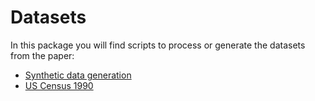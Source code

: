 # Datasets
In this package you will find scripts to process or generate the datasets from the paper:

- [Synthetic data generation](synthetic/)
- [US Census 1990](uscensus/)
